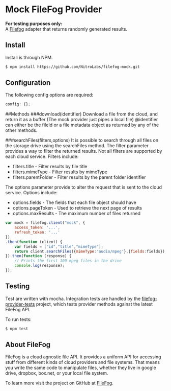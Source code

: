 # Mock FileFog Provider


**For testing purposes only:**  
A [Filefog](https://github.com/filefog/filefog) adapter that returns randomly generated results. 

## Install

Install is through NPM.

```bash
$ npm install https://github.com/NitroLabs/filefog-mock.git
```

## Configuration

The following config options are required:

```javascript
config: {};
```

##Methods
###download(identifier)
Download a file from the cloud, and return it as a buffer
(The mock provider just pipes a local file)
@identifier can either be the fileId or a file metadata object as returned by any of the other methods.


###searchFiles(filters,options)
It is possible to search through all files on the storage drive using the searchFiles method. The filter parameter provides a way to filter
the returned results. Not all filters are supported by each cloud service.
Filters include:
- filters.title - Filter results by file title
- filters.mimeType - Filter results by mimeType
- filters.parentFolder - Filter results by the parent folder identifier

The options parameter provide to alter the request that is sent
to the cloud service. Options include:
- options.fields - The fields that each file object should have
- options.pageToken - Used to retrieve the next page of results 
- options.maxResults - The maximum number of files returned

```javascript
var mock = filefog.client("mock", {
    access_token: '...',
    refresh_token: '...'
})
.then(function (client) {
    var fields = ["id","title","mimeType"];
    return client.searchFiles({mimeType:'audio/mpeg'},{fields:fields});
}).then(function (response) {
    // Prints the first 100 mpeg files in the drive
    console.log(response);
});
```


## Testing

Test are written with mocha. Integration tests are handled by the [filefog-provider-tests](https://github.com/filefog/filefog-provider-tests) project, which tests provider methods against the latest FileFog API.

To run tests:

```bash
$ npm test
```

## About FileFog

FileFog is a cloud agnostic file API.  It provides a uniform API for accessing stuff from different kinds of cloud providers and file systems.  That means you write the same code to manipulate files, whether they live in google drive, dropbox, box.net, or your local file system.

To learn more visit the project on GitHub at [FileFog](https://github.com/filefog/filefog).